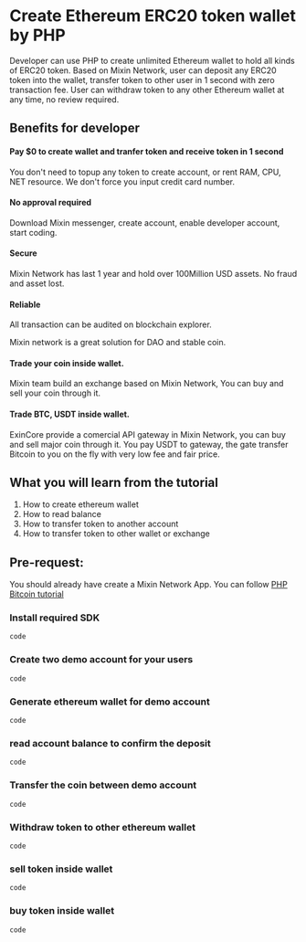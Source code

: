 # Create Ethereum ERC20 token wallet by PHP
Developer can use PHP to create unlimited Ethereum wallet to hold all kinds of ERC20 token.
Based on Mixin Network, user can deposit any ERC20 token into the wallet, transfer token to other user in 1 second with zero transaction fee. User can withdraw token to any other Ethereum wallet at any time, no review required.

## Benefits for developer
#### Pay $0 to create wallet and tranfer token and receive token in 1 second
You don't need to topup any token to create account, or rent RAM, CPU, NET resource. We don't force you input credit card number.
#### No approval required
Download Mixin messenger, create account, enable developer account, start coding. 

#### Secure
Mixin Network has last 1 year and hold over 100Million USD assets. No fraud and asset lost.
#### Reliable
All transaction can be audited on blockchain explorer.

Mixin network is a great solution for DAO and stable coin.

#### Trade your coin inside wallet.
Mixin team build an exchange based on Mixin Network, You can buy and sell your coin through it.

#### Trade BTC, USDT inside wallet.
ExinCore provide a comercial API gateway in Mixin Network, you can buy and sell major coin through it.
You pay USDT to gateway, the gate transfer Bitcoin to you on the fly with very low fee and fair price.

## What you will learn from the tutorial
1. How to create ethereum wallet
2. How to read balance
3. How to transfer token to another account
4. How to transfer token to other wallet or exchange

## Pre-request:
You should already have create a Mixin Network App. You can follow [PHP Bitcoin tutorial](https://github.com/wenewzhang/mixin_labs-php-bot)


### Install required SDK
```
code
```
### Create two demo account for your users
```
code
```
### Generate ethereum wallet for demo account
```
code
```
### read account balance to confirm the deposit
```
code
```
### Transfer the coin between demo account
```
code
```
### Withdraw token to other ethereum wallet
```
code
```

### sell token inside wallet
```
code
```

### buy token inside wallet
```
code
```
